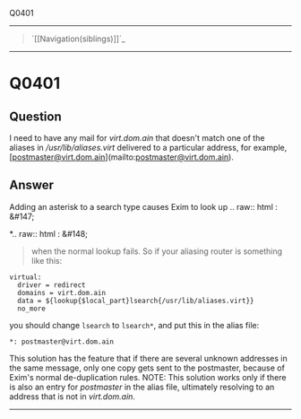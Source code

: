 Q0401

* * * * *

> \`[[Navigation(siblings)]]\`\_

* * * * *

Q0401
=====

Question
--------

I need to have any mail for *virt.dom.ain* that doesn't match one of the
aliases in */usr/lib/aliases.virt* delivered to a particular address,
for example,
[[postmaster@virt.dom.ain](mailto:postmaster@virt.dom.ain)](mailto:postmaster@virt.dom.ain).

Answer
------

Adding an asterisk to a search type causes Exim to look up .. raw:: html
:   &\#147;

\*.. raw:: html
:   &\#148;

> when the normal lookup fails. So if your aliasing router is something
> like this:

    virtual:
      driver = redirect
      domains = virt.dom.ain
      data = ${lookup{$local_part}lsearch{/usr/lib/aliases.virt}}
      no_more

you should change `lsearch` to `lsearch*`, and put this in the alias
file:

    *: postmaster@virt.dom.ain

This solution has the feature that if there are several unknown
addresses in the same message, only one copy gets sent to the
postmaster, because of Exim's normal de-duplication rules. NOTE: This
solution works only if there is also an entry for *postmaster* in the
alias file, ultimately resolving to an address that is not in
*virt.dom.ain*.

* * * * *
